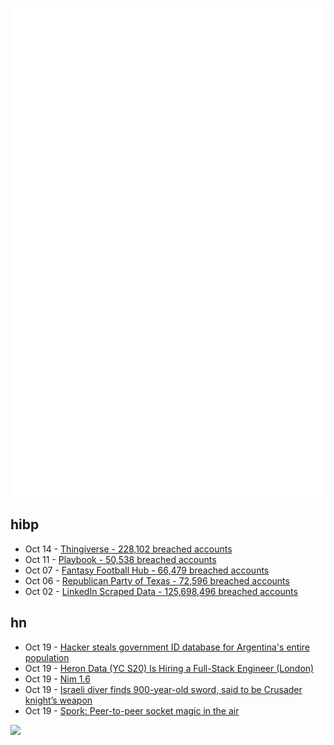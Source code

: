 ![Metrics](https://raw.githubusercontent.com/phixion/phixion/master/metrics.svg)

## hibp

<!--
for https://github.com/phixion/phixion/blob/main/.github/workflows/feeds.yml
-->
<!--START_SECTION:haveibeenpwnd-->
- Oct 14 - [Thingiverse - 228,102 breached accounts](https://haveibeenpwned.com/PwnedWebsites#Thingiverse)
- Oct 11 - [Playbook - 50,538 breached accounts](https://haveibeenpwned.com/PwnedWebsites#Playbook)
- Oct 07 - [Fantasy Football Hub - 66,479 breached accounts](https://haveibeenpwned.com/PwnedWebsites#FantasyFootballHub)
- Oct 06 - [Republican Party of Texas - 72,596 breached accounts](https://haveibeenpwned.com/PwnedWebsites#RepublicanPartyOfTexas)
- Oct 02 - [LinkedIn Scraped Data - 125,698,496 breached accounts](https://haveibeenpwned.com/PwnedWebsites#LinkedInScrape)
<!--END_SECTION:haveibeenpwnd-->

## hn

<!--
for https://github.com/phixion/phixion/blob/main/.github/workflows/feeds.yml
-->
<!--START_SECTION:hn-->
- Oct 19 - [Hacker steals government ID database for Argentina's entire population](https://therecord.media/hacker-steals-government-id-database-for-argentinas-entire-population/)
- Oct 19 - [Heron Data (YC S20) Is Hiring a Full-Stack Engineer (London)](https://www.ycombinator.com/companies/heron-data/jobs/kN46lMk-software-engineer)
- Oct 19 - [Nim 1.6](https://nim-lang.org/blog/2021/10/19/version-160-released.html)
- Oct 19 - [Israeli diver finds 900-year-old sword, said to be Crusader knight’s weapon](https://www.washingtonpost.com/world/2021/10/19/900-year-old-crusader-sword-israel/)
- Oct 19 - [Spork: Peer-to-peer socket magic in the air](https://spork.sh/)
<!--END_SECTION:hn-->

<!--
for https://yhype.me
-->
![](https://hit.yhype.me/github/profile?user_id=13013670)
